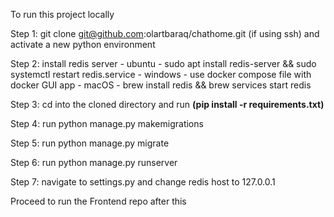 To run this project locally

Step 1: git clone git@github.com:olartbaraq/chathome.git (if using ssh) and activate a new python environment

Step 2: install redis server - ubuntu - sudo apt install redis-server && sudo systemctl restart redis.service - windows - use docker compose file with docker GUI app - macOS - brew install redis && brew services start redis

Step 3: cd into the cloned directory and run <b>(pip install -r requirements.txt)</b>

Step 4: run python manage.py makemigrations

Step 5: run python manage.py migrate

Step 6: run python manage.py runserver

Step 7: navigate to settings.py and change redis host to 127.0.0.1

Proceed to run the Frontend repo after this

